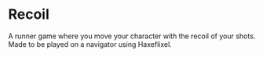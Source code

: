 # Recoil
A runner game where you move your character with the recoil of your shots. Made to be played on a navigator using Haxeflixel.
